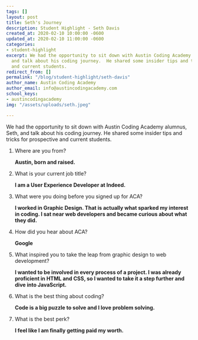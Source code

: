 ```yaml
---
tags: []
layout: post
title: Seth's Journey
description: Student Highlight - Seth Davis
created_at: 2020-02-10 10:00:00 -0600
updated_at: 2020-02-10 11:00:00 -0600
categories:
- student-highlight
excerpt: We had the opportunity to sit down with Austin Coding Academy alumnus, Seth,
  and talk about his coding journey.  He shared some insider tips and tricks for prospective
  and current students.
redirect_from: []
permalink: "/blog/student-highlight/seth-davis"
author_name: Austin Coding Academy
author_email: info@austincodingacademy.com
school_keys:
- austincodingacademy
img: "/assets/uploads/seth.jpeg"

---
```

We had the opportunity to sit down with Austin Coding Academy alumnus, Seth, and talk about his coding journey.  He shared some insider tips and tricks for prospective and current students.

1. Where are you from?

   **Austin, born and raised.**
2. What is your current job title?

   **I am a User Experience Developer at Indeed.**
3. What were you doing before you signed up for ACA?

   **I worked in Graphic Design. That is actually what sparked my interest in coding. I sat near web developers and became curious about what they did.**
4. How did you hear about ACA?

   **Google**
5. What inspired you to take the leap from graphic design to web development?

   **I wanted to be involved in every process of a project. I was already proficient in HTML and CSS, so I wanted to take it a step further and dive into JavaScript.**
6. What is the best thing about coding?

   **Code is a big puzzle to solve and I love problem solving.**
7. What is the best perk?

   **I feel like I am finally getting paid my worth.**